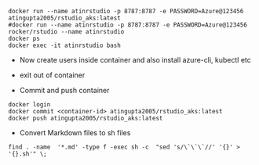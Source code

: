 ```
docker run --name atinrstudio -p 8787:8787 -e PASSWORD=Azure@123456  atingupta2005/rstudio_aks:latest
#docker run --name atinrstudio -p 8787:8787 -e PASSWORD=Azure@123456 rocker/rstudio --name atinrstudio
docker ps
docker exec -it atinrstudio bash
```

- Now create users inside container and also install azure-cli, kubectl etc

- exit out of container

- Commit and push container
```
docker login
docker commit <container-id> atingupta2005/rstudio_aks:latest
docker push atingupta2005/rstudio_aks:latest
```

- Convert Markdown files to sh files
```
find . -name  '*.md' -type f -exec sh -c  "sed 's/\`\`\`//' '{}' >  '{}.sh'" \;
```
